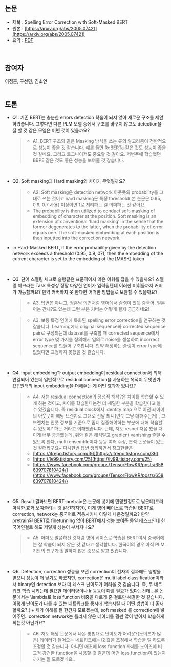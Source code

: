 ## 논문
- 제목 : Spelling Error Correction with Soft-Masked BERT
- 원본 : [https://arxiv.org/abs/2005.07421](https://arxiv.org/abs/2005.07421)
- 요약 : [PDF](https://github.com/vhrehfdl/NLP-Research-Follow/blob/main/season2/summary/9.%20Spelling%20Error%20Correction%20with%20Soft-Masked%20BERT.pdf)
<br>


## 참여자
이정훈, 구선민, 김소연
<br><br>


## 토론
- Q1. 기존 BERT는 충분한 errors detection 학습이 되지 않아 새로운 구조를 제안하였습니다. 
그렇다면 다른 PLM 모델 중에서 구조를 바꾸지 않고도 detection을 잘 할 것 같은 모델은 어떤 것이 있을까요? 

  >- A1. BERT 구조와 같은 Masking 방식을 쓰는 류의 알고리즘이 전반적으로 성능이 좋을 것 같습니다. 
  > 예를 들면 RoBERTa 같은 것도 성능이 좋을 것 같네요. 그리고 토크나이저도 중요할 것 같아요. 저번주에 학습했던 BBPE 같은 것도 좋은 성능을 보여줄 것 같습니다.

<br>


- Q2. Soft masking과 Hard masking의 차이가 무엇일까요?

  >- A2. Soft masking은 detection network 아웃풋의 probability를 그대로 쓰는 것이고 hard masking은 특정 threshold( 본 논문은 0.95, 0.9, 0.7 사용) 이상이면 1로 처리하는 걸 의미하는 것 같아요.
  > - The probability is then utilized to conduct soft-masking of embedding of character at
the position. Soft masking is an extension of conventional ‘hard masking’ in the sense that the former degenerates to the latter, when the probability of error equals one. The soft-masked embedding at each position is then inputted into the correction network.
- In Hard-Masked BERT, if the error probability given by the detection network exceeds a threshold (0.95, 0.9, 07), then the embedding of the current character is set to the embedding of the [MASK] token


<br>


- Q3. 단어 스펠링 체크로 슬랭같은 표준적이지 않은 어휘를 잡을 수 있을까요? 스펠링 체크라는 Task 특성상 정말 다양한 언어가 입력될텐데 이러한 어휘들까지 커버가 가능할까요? 만약 커버하지 못 한다면 어떠한 방법들로 보완할 수 있을까요?

  >- A3. 답변은 아니고, 정훈님 의견처럼 영어에서 슬랭이 있듯 중국어, 일본어는 간체?도 있는데 그런 부분 커버는 어떻게 될지 궁금하네요! 

  >- A3.  보통 특정 언어에 특화된 spelling error correction을 연구하는 것 같습니다. Learning에서 original sequence와 corrected sequence pair로 구성되는데 dataset를 구축할 때 corrected sequence에서 error type 몇 가지를 정의해서 임의로 noise를 생성하여 incorrect sequence를 만들어 구축합니다. 만약 해당하는 슬랭이 error type에 없었다면 교정하지 못했을 것 같습니다. 


<br>


- Q4. input embedding과 output embedding이 residual connection에 의해 연결되어 있는데 일반적으로 residual connection을 사용하는 목적이 무엇인가요? 원래의 input embedding을 더해주는 게 어떤 효과가 있나요?

  >- A4. 저는 residual connection의 정성적 해석?은 차이를 학습할 수 있게 하는 것이고, 차이를 학습한다는건 더 세밀한 부분을 학습한다고 볼 수 있겠습니다. 즉 residual block에서 identity map 으로 이전 레이어의 아웃풋이 해당 브랜치로 그대로 전달 되니(인풋 그냥 더해주는거) , 그 브랜치는 인풋 정보를 기준으로 좀더 집중해야하는 부분에 대해 학습할 수 있도록? 하는 거라고 이해했습니다. 근데, 저도 resnet 처음 봤을 때 이게 너무 궁금했는데, 위와 같은 해석말고 gradient vanishing 줄일 수 있도록 한다, multi ensemble이다 등등 여러 주장, 분석 논문들이 있는 것 같더라구요~ 다시한번 답변 정리하면서 참고한글은
  > - [https://itrepo.tistory.com/36](https://itrepo.tistory.com/36)
  > - [https://lv99.tistory.com/25](https://lv99.tistory.com/25)
  > - [https://www.facebook.com/groups/TensorFlowKR/posts/658639707810424/](https://www.facebook.com/groups/TensorFlowKR/posts/658639707810424/)


<br>


- Q5. Result 결과보면 BERT-pretrain은 논문에 넣기에 민망할정도로 낮은데(드라마틱한 효과 보여줄려는 것 같긴하지만), 이게 영어 베이스로 학습된 BERT로 correction, network는 중국어로 적용시키니 이렇게 나온것일까요? 만약 pretrain된 BERT로 finetunning 없이 BERT에서 성능 보여준 동일 테스크인데 한국어인걸로 해도 저렇게 성능이 부서지나요? 

  >- A5.  아마도 말씀하신 것처럼 영어 베이스로 학습된 BERT여서 중국어에는 잘 학습이 되지 않은 것 같다고 생각합니다. 한국어의 경우 아직 PLM 기반의 연구가 활발하지 않은 것으로 알고 있습니다.


<br>


- Q6. Detection, correction 성능을 보면 correction이 전자의 결과에도 영향을 받으니 성능이 더 낮기도 하겠지만, correction은 multi label classification이라서 binary인 detection 보다 더 테스크 난이도가 어려울 것 같습니다. 즉, 두 네트워크 학습 시키는데 필요한 데이터양이나 lr 등등이 다를 필요가 있다는건데,. 본 논문에서는 \lambda로 loss function 비중을 다르게 준 걸로만 해결한 것 같습니다. 이렇게 난이도가 다를 수 있는 네트워크를 동시에 학습시킬 때 어떤 방법이 더 존재할까요? ( + 제가 이해를 잘 한건지 모르겠는데, soft masked 를 correction에 넣어주면.. correction network는 틀리지 않은 데이터를 훨씬 많이 받아서 학습하게 되는것 아닌가요? 

  >- A6. 저도 해당 논문에서 나온 방법대로 난이도가 어려운?(노이즈가 많은) 데이터가 들어오는 네트워크에는 l2 값을 조정해서 학습을 덜 하도록 조정할 것 같습니다. 아니면 애초에 loss function 자체를 노이즈에 비교적 강건한 function을 사용할 것 같은데 어떤 loss function이 있는지까지는 잘 모르겠네요..
